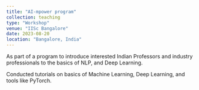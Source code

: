 ```yaml
---
title: "AI-mpower program"
collection: teaching
type: "Workshop"
venue: "IISc Bangalore"
date: 2023-08-20
location: "Bangalore, India"
---
```


As part of a program to introduce interested Indian Professors and industry professionals to the basics of NLP, and Deep Learning. 

Conducted tutorials on basics of Machine Learning, Deep Learning, and tools like PyTorch.
